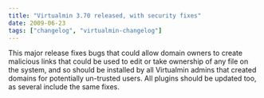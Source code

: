 ```yaml
---
title: "Virtualmin 3.70 released, with security fixes"
date: 2009-06-23
tags: ["changelog", "virtualmin-changelog"]
---
```


This major release fixes bugs that could allow domain owners to create malicious links that could be used to edit or take ownership of any file on the system, and so should be installed by all Virtualmin admins that created domains for potentially un-trusted users. All plugins should be updated too, as several include the same fixes.
